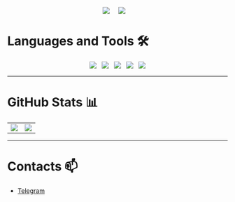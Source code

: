 <p align='center'>
  <img src="https://komarev.com/ghpvc/?username=Timoshkins1">&nbsp;&nbsp;&nbsp;&nbsp;
  <img src="https://img.shields.io/github/followers/Timoshkins1?style=social">&nbsp;&nbsp;&nbsp;&nbsp;
</p>

# Languages and Tools 🛠️
<div align="center">
  <img src="https://img.shields.io/badge/Unity-000000?logo=unity&logoColor=white" />
  &nbsp;
  <img src="https://img.shields.io/badge/Git-F05032?logo=git&logoColor=white" />
  &nbsp;
  <img src="https://img.shields.io/badge/Python-3776AB?logo=python&logoColor=white" />
  &nbsp;
  <img src="https://img.shields.io/badge/C%23-239120?logo=c-sharp&logoColor=white" />
  &nbsp;
  <img src="https://img.shields.io/badge/C++-00599C?logo=c%2B%2B&logoColor=white" />
</div>

---
# GitHub Stats 📊

<table>
  <tr>
    <td>
      <img src="https://github-readme-stats.vercel.app/api?username=Timoshkins1&show_icons=true&theme=dark" />
    </td>
    <td>
      <img src="https://github-readme-stats.vercel.app/api/top-langs/?username=Timoshkins1&layout=compact&theme=dark" />
    </td>
  </tr>
</table>

---

# Contacts 📫

- [Telegram](https://t.me/timoshk1ns)
